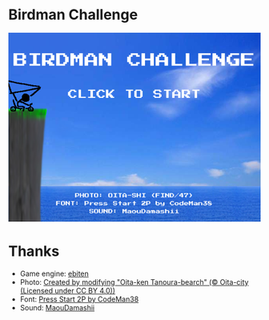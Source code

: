 # Birdman Challenge

![Birdman Challenge](https://github.com/tsujio/game-birdman/blob/main/image.png?raw=true)

# Thanks

- Game engine: [ebiten](https://ebiten.org/)
- Photo: [Created by modifying "Oita-ken Tanoura-bearch" (© Oita-city (Licensed under CC BY 4.0))](https://search.find47.jp/ja/i/Z0KMD)
- Font: [Press Start 2P by CodeMan38](https://fonts.google.com/specimen/Press+Start+2P)
- Sound: [MaouDamashii](https://maou.audio/)
